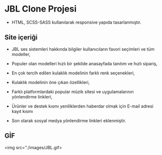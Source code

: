 # JBL Clone Projesi

- HTML, SCSS-SASS kullanılarak responsive yapıda tasarlanmıştır.

## Site içeriği

- JBL ses sistemleri hakkında bilgiler kullanıcıların favori seçimleri ve tüm modeller,

- Populer olan modelleri hızlı bir şekilde anasayfada tanıtım ve hızlı sipariş,

- En çok tercih edilen kulaklık modelinin farklı renk seçenekleri,

- Kulaklık modelinin öne çıkan özellikleri,

- Farklı platformlardaki popular müzik sitesi ve uygulamalarının yönlendirme linkleri,

- Ürünler ve destek kısmı yeniliklerden haberdar olmak için E-mail adresi kayıt kısmı

- Son olarak sosyal medya yönlendirme linkleri eklenmiştir.


## GİF

<img src="./images/JBL.gif>